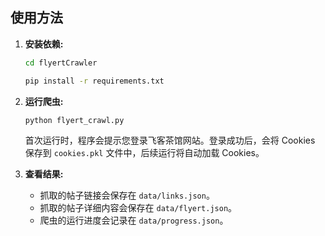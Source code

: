 ## 使用方法

1.  **安装依赖:**

    ```bash
    cd flyertCrawler
    ```

    ```bash
    pip install -r requirements.txt
    ```

2.  **运行爬虫:**

    ```bash
    python flyert_crawl.py
    ```

    首次运行时，程序会提示您登录飞客茶馆网站。登录成功后，会将 Cookies 保存到 `cookies.pkl` 文件中，后续运行将自动加载 Cookies。

3.  **查看结果:**

    *   抓取的帖子链接会保存在 `data/links.json`。
    *   抓取的帖子详细内容会保存在 `data/flyert.json`。
    *   爬虫的运行进度会记录在 `data/progress.json`。